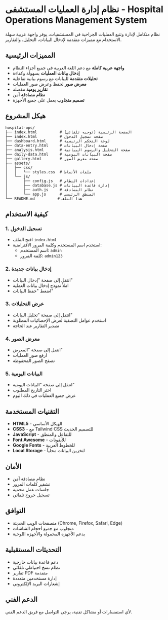 # نظام إدارة العمليات المستشفى - Hospital Operations Management System

نظام متكامل لإدارة وتتبع العمليات الجراحية في المستشفيات، يوفر واجهة عربية سهلة الاستخدام مع مميزات متقدمة لإدخال البيانات، التحليل، والتقارير.

## المميزات الرئيسية

- **واجهة عربية كاملة** مع دعم اللغة العربية في جميع أجزاء النظام
- **إدخال بيانات العمليات** بسهولة وكفاءة
- **تحليلات متقدمة** للبيانات مع رسوم بيانية تفاعلية
- **معرض صور** لحفظ وعرض صور العمليات
- **تقارير يومية** مفصلة
- **نظام مصادقة** آمن
- **تصميم متجاوب** يعمل على جميع الأجهزة

## هيكل المشروع

```
hospital-ops/
├── index.html          # الصفحة الرئيسية (توجيه تلقائي)
├── index.html          # صفحة تسجيل الدخول
├── dashboard.html      # لوحة التحكم الرئيسية
├── data-entry.html     # صفحة إدخال البيانات
├── analysis.html       # صفحة التحليل والرسوم البيانية
├── daily-data.html     # صفحة البيانات اليومية
├── gallery.html        # صفحة معرض الصور
├── assets/
│   ├── css/
│   │   └── styles.css  # ملفات الأنماط
│   └── js/
│       ├── config.js   # إعدادات النظام
│       ├── database.js # إدارة قاعدة البيانات
│       ├── auth.js     # نظام المصادقة
│       └── app.js      # المنطق الرئيسي
└── README.md          # هذا الملف
```

## كيفية الاستخدام

### 1. تسجيل الدخول
- افتح الملف `index.html`
- استخدم اسم المستخدم وكلمة المرور الافتراضية:
  - اسم المستخدم: `admin`
  - كلمة المرور: `admin123`

### 2. إدخال بيانات جديدة
- انتقل إلى صفحة "إدخال البيانات"
- املأ نموذج إدخال بيانات العملية
- اضغط "حفظ البيانات"

### 3. عرض التحليلات
- انتقل إلى صفحة "تحليل البيانات"
- استخدم عوامل التصفية لعرض الإحصائيات المطلوبة
- تصدير التقارير عند الحاجة

### 4. معرض الصور
- انتقل إلى صفحة "المعرض"
- ارفع صور العمليات
- تصفح الصور المحفوظة

### 5. البيانات اليومية
- انتقل إلى صفحة "البيانات اليومية"
- اختر التاريخ المطلوب
- عرض جميع العمليات في ذلك اليوم

## التقنيات المستخدمة

- **HTML5** - الهيكل الأساسي
- **CSS3** - مع Tailwind CSS للتصميم الحديث
- **JavaScript** - للتفاعل والمنطق
- **Font Awesome** - للأيقونات
- **Google Fonts** - للخطوط العربية
- **Local Storage** - لتخزين البيانات محلياً

## الأمان

- نظام مصادقة آمن
- تشفير كلمات المرور
- جلسات عمل محمية
- تسجيل خروج تلقائي

## التوافق

- متصفحات الويب الحديثة (Chrome, Firefox, Safari, Edge)
- متجاوب مع جميع أحجام الشاشات
- يدعم الأجهزة المحمولة والأجهزة اللوحية

## التحديثات المستقبلية

- دعم قاعدة بيانات خارجية
- نظام نسخ احتياطي تلقائي
- تقارير PDF متقدمة
- إدارة مستخدمين متعددة
- إشعارات البريد الإلكتروني

## الدعم الفني

لأي استفسارات أو مشاكل تقنية، يرجى التواصل مع فريق الدعم الفني.